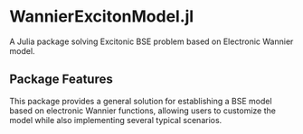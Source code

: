 # WannierExcitonModel.jl

A Julia package solving Excitonic BSE problem based on Electronic Wannier model.

## Package Features

This package provides a general solution for establishing a BSE model based on electronic Wannier functions, allowing users to customize the model while also implementing several typical scenarios.
